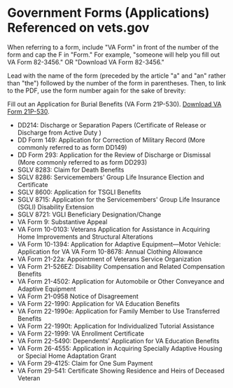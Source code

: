 # Government Forms (Applications) Referenced on vets.gov

When referring to a form, include "VA Form" in front of the number of the form and cap the F in "Form." For example, "someone will help you fill out VA Form 82-3456." OR "Download VA Form 82-3456."

Lead with the name of the form (preceded by the article "a" and "an" rather than "the") followed by the number of the form in parentheses. Then, to link to the PDF, use the form number again for the sake of brevity:

Fill out an Application for Burial Benefits (VA Form 21P-530). [Download VA Form 21P-530](https://www.vba.va.gov/pubs/forms/VBA-21P-530-ARE.pdf).

- DD214: Discharge or Separation Papers (Certificate of Release or Discharge from Active Duty )
- DD Form 149: Application for Correction of Military Record (More commonly referred to as form DD149)
- DD Form 293: Application for the Review of Discharge or Dismissal (More commonly referred to as form DD293)
- SGLV 8283: Claim for Death Benefits
- SGLV 8286: Servicemembers' Group Life Insurance Election and Certificate
- SGLV 8600: Application for TSGLI Benefits
- SGLV 8715: Application for the Servicemembers' Group Life Insurance (SGLI) Disability Extension
- SGLV 8721: VGLI Beneficiary Designation/Change
- VA Form 9: Substantive Appeal
- VA Form 10-0103: Veterans Application for Assistance in Acquiring Home Improvements and Structural Alterations
- VA Form 10-1394: Application for Adaptive Equipment—Motor Vehicle: Application for VA VA Form 10-8678: Annual Clothing Allowance
- VA Form 21-22a: Appointment of Veterans Service Organization
- VA Form 21-526EZ: Disability Compensation and Related Compensation Benefits
- VA Form 21-4502: Application for Automobile or Other Conveyance and Adaptive Equipment
- VA Form 21-0958 Notice of Disagreement
- VA Form 22-1990: Application for VA Education Benefits
- VA Form 22-1990e: Application for Family Member to Use Transferred Benefits
- VA Form 22-1990t: Application for Individualized Tutorial Assistance
- VA Form 22-1999: VA Enrollment Certificate
- VA Form 22-5490: Dependents’ Application for VA Education Benefits
- VA Form 26-4555: Application in Acquiring Specially Adaptive Housing or Special Home Adaptation Grant
- VA Form 29-4125: Claim for One Sum Payment
- VA Form 29-541: Certificate Showing Residence and Heirs of Deceased Veteran
